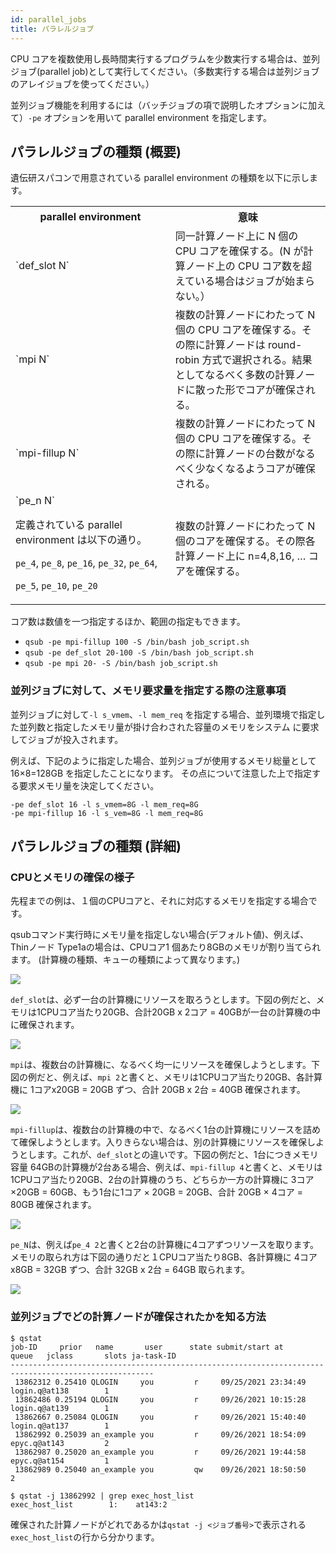 ```yaml
---
id: parallel_jobs
title: パラレルジョブ
---
```


 
 CPU コアを複数使用し長時間実行するプログラムを少数実行する場合は、並列ジョブ(parallel job)として実行してください。（多数実行する場合は並列ジョブのアレイジョブを使ってください。）
 
  
  
  並列ジョブ機能を利用するには（バッチジョブの項で説明したオプションに加えて）`-pe` オプションを用いて parallel environment を指定します。
  
## パラレルジョブの種類 (概要)


  遺伝研スパコンで用意されている parallel environment の種類を以下に示します。
  
<table>
<tr>
<th width="300">parallel environment</th><th width="300">意味</th>
</tr>
<tr>
  <td>`def_slot N`</td>
  <td>同一計算ノード上に N 個の CPU コアを確保する。(N が計算ノード上の CPU コア数を超えている場合はジョブが始まらない。）</td>
 </tr>
 <tr>
  <td>`mpi N`</td>
  <td>複数の計算ノードにわたって N 個の CPU コアを確保する。その際に計算ノードは round-robin 方式で選択される。結果としてなるべく多数の計算ノードに散った形でコアが確保される。</td>
</tr>
<tr>
  <td>`mpi-fillup N`</td><td>複数の計算ノードにわたって N 個の CPU コアを確保する。その際に計算ノードの台数がなるべく少なくなるようコアが確保される。</td>
</tr>
<tr>
  <td>`pe_n N`
  
  定義されている parallel environment は以下の通り。<br/>
  
  `pe_4`, `pe_8`, `pe_16`, `pe_32`, `pe_64`,
  
  `pe_5`, `pe_10`, `pe_20`</td>
  <td>複数の計算ノードにわたって N 個のコアを確保する。その際各計算ノード上に n=4,8,16, … コアを確保する。</td>
</tr>
</table>
		
コア数は数値を一つ指定するほか、範囲の指定もできます。

- ` qsub -pe mpi-fillup 100 -S /bin/bash job_script.sh `
- ` qsub -pe def_slot 20-100 -S /bin/bash job_script.sh `
- ` qsub -pe mpi 20- -S /bin/bash job_script.sh `

### 並列ジョブに対して、メモリ要求量を指定する際の注意事項

並列ジョブに対して`-l s_vmem`、`-l mem_req` を指定する場合、並列環境で指定した並列数と指定したメモリ量が掛け合わされた容量のメモリをシステム に要求してジョブが投入されます。

例えば、下記のように指定した場合、並列ジョブが使用するメモリ総量として 16×8=128GB を指定したことになります。 その点について注意した上で指定する要求メモリ量を決定してください。

```
-pe def_slot 16 -l s_vmem=8G -l mem_req=8G
-pe mpi-fillup 16 -l s_vem=8G -l mem_req=8G 
```


## パラレルジョブの種類 (詳細)

### CPUとメモリの確保の様子

先程までの例は、１個のCPUコアと、それに対応するメモリを指定する場合です。

qsubコマンド実行時にメモリ量を指定しない場合(デフォルト値)、例えば、Thinノード Type1aの場合は、CPUコア1 個あたり8GBのメモリが割り当てられます。
(計算機の種類、キューの種類によって異なります。)

![](/img/software/grid_engine/pe_1.png)


`def_slot`は、必ず一台の計算機にリソースを取ろうとします。下図の例だと、メモリは1CPUコア当たり20GB、合計20GB x 2コア = 40GBが一台の計算機の中に確保されます。

![](/img/software/grid_engine/pe_2_JP.png)

`mpi`は、複数台の計算機に、なるべく均一にリソースを確保しようとします。下図の例だと、例えば、`mpi 2`と書くと、メモリは1CPUコア当たり20GB、各計算機に 1コアx20GB = 20GB ずつ、合計 20GB x 2台 = 40GB 確保されます。

![](/img/software/grid_engine/pe_3_JP.png)

`mpi-fillup`は、複数台の計算機の中で、なるべく1台の計算機にリソースを詰めて確保しようとします。入りきらない場合は、別の計算機にリソースを確保しようとします。これが、`def_slot`との違いです。下図の例だと、1台につきメモリ容量 64GBの計算機が2台ある場合、例えば、`mpi-fillup 4`と書くと、メモリは1CPUコア当たり20GB、2台の計算機のうち、どちらか一方の計算機に 3コア×20GB = 60GB、もう1台に1コア × 20GB = 20GB、合計 20GB × 4コア = 80GB 確保されます。

![](/img/software/grid_engine/pe_4_JP.png)

`pe_N`は、例えば`pe_4 2`と書くと2台の計算機に4コアずつリソースを取ります。メモリの取られ方は下図の通りだと１CPUコア当たり8GB、各計算機に 4コアx8GB = 32GB ずつ、合計 32GB x 2台 = 64GB 取られます。

![](/img/software/grid_engine/pe_5_JP.png)


### 並列ジョブでどの計算ノードが確保されたかを知る方法

```
$ qstat
job-ID     prior   name       user      state submit/start at     queue   jclass       slots ja-task-ID  
------------------------------------------------------------------------------------------------------
 13862312 0.25410 QLOGIN     you         r     09/25/2021 23:34:49 login.q@at138        1         
 13862486 0.25194 QLOGIN     you         r     09/26/2021 10:15:28 login.q@at139        1         
 13862667 0.25084 QLOGIN     you         r     09/26/2021 15:40:40 login.q@at137        1         
 13862992 0.25039 an_example you         r     09/26/2021 18:54:09 epyc.q@at143         2         
 13862987 0.25020 an_example you         r     09/26/2021 19:44:58 epyc.q@at154         1         
 13862989 0.25040 an_example you         qw    09/26/2021 18:50:50                      2   

$ qstat -j 13862992 | grep exec_host_list
exec_host_list        1:    at143:2     
```

確保された計算ノードがどれであるかは`qstat -j <ジョブ番号>`で表示される`exec_host_list`の行から分かります。
